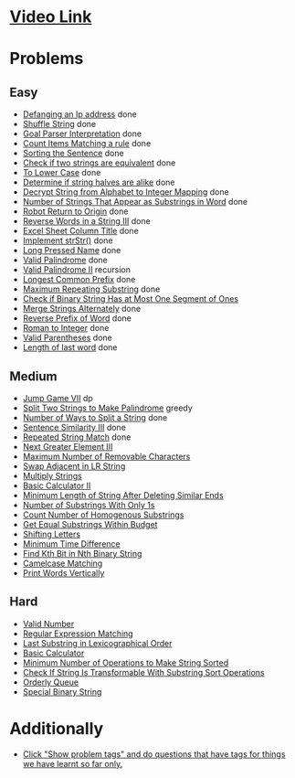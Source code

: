 # [Video Link](https://youtu.be/zL1DPZ0Ovlo)

# Problems

## Easy

- [Defanging an Ip address](https://leetcode.com/problems/defanging-an-ip-address/) done
- [Shuffle String](https://leetcode.com/problems/shuffle-string/) done
- [Goal Parser Interpretation](https://leetcode.com/problems/goal-parser-interpretation/) done
- [Count Items Matching a rule](https://leetcode.com/problems/count-items-matching-a-rule/) done
- [Sorting the Sentence](https://leetcode.com/problems/sorting-the-sentence/) done
- [Check if two strings are equivalent](https://leetcode.com/problems/check-if-two-string-arrays-are-equivalent/) done
- [To Lower Case](https://leetcode.com/problems/to-lower-case/) done
- [Determine if string halves are alike](https://leetcode.com/problems/determine-if-string-halves-are-alike/) done
- [Decrypt String from Alphabet to Integer Mapping](https://leetcode.com/problems/decrypt-string-from-alphabet-to-integer-mapping/) done
- [Number of Strings That Appear as Substrings in Word](https://leetcode.com/problems/number-of-strings-that-appear-as-substrings-in-word/) done
- [Robot Return to Origin](https://leetcode.com/problems/robot-return-to-origin/) done
- [Reverse Words in a String III](https://leetcode.com/problems/reverse-words-in-a-string-iii/) done
- [Excel Sheet Column Title](https://leetcode.com/problems/excel-sheet-column-title/) done
- [Implement strStr()](https://leetcode.com/problems/implement-strstr/) done
- [Long Pressed Name](https://leetcode.com/problems/long-pressed-name/) done
- [Valid Palindrome](https://leetcode.com/problems/valid-palindrome/) done
- [Valid Palindrome II](https://leetcode.com/problems/valid-palindrome-ii/) recursion
- [Longest Common Prefix](https://leetcode.com/problems/longest-common-prefix/) done
- [Maximum Repeating Substring](https://leetcode.com/problems/maximum-repeating-substring/) done
- [Check if Binary String Has at Most One Segment of Ones](https://leetcode.com/problems/check-if-binary-string-has-at-most-one-segment-of-ones/)
- [Merge Strings Alternately](https://leetcode.com/problems/merge-strings-alternately/) done
- [Reverse Prefix of Word](https://leetcode.com/problems/reverse-prefix-of-word/) done
- [Roman to Integer](https://leetcode.com/problems/roman-to-integer/) done
- [Valid Parentheses](https://leetcode.com/problems/valid-parentheses/) done
- [Length of last word](https://leetcode.com/problems/length-of-last-word/) done

## Medium

- [Jump Game VII](https://leetcode.com/problems/jump-game-vii/) dp
- [Split Two Strings to Make Palindrome](https://leetcode.com/problems/split-two-strings-to-make-palindrome/) greedy
- [Number of Ways to Split a String](https://leetcode.com/problems/number-of-ways-to-split-a-string/) done
- [Sentence Similarity III](https://leetcode.com/problems/sentence-similarity-iii/) done
- [Repeated String Match](https://leetcode.com/problems/repeated-string-match/) done
- [Next Greater Element III](https://leetcode.com/problems/next-greater-element-iii/)
- [Maximum Number of Removable Characters](https://leetcode.com/problems/maximum-number-of-removable-characters/)
- [Swap Adjacent in LR String](https://leetcode.com/problems/swap-adjacent-in-lr-string/)
- [Multiply Strings](https://leetcode.com/problems/multiply-strings/)
- [Basic Calculator II](https://leetcode.com/problems/basic-calculator-ii/)
- [Minimum Length of String After Deleting Similar Ends](https://leetcode.com/problems/minimum-length-of-string-after-deleting-similar-ends/)
- [Number of Substrings With Only 1s](https://leetcode.com/problems/number-of-substrings-with-only-1s/)
- [Count Number of Homogenous Substrings](https://leetcode.com/problems/count-number-of-homogenous-substrings/)
- [Get Equal Substrings Within Budget](https://leetcode.com/problems/get-equal-substrings-within-budget/)
- [Shifting Letters](https://leetcode.com/problems/shifting-letters/)
- [Minimum Time Difference](https://leetcode.com/problems/minimum-time-difference/)
- [Find Kth Bit in Nth Binary String](https://leetcode.com/problems/find-kth-bit-in-nth-binary-string/)
- [Camelcase Matching](https://leetcode.com/problems/camelcase-matching/)
- [Print Words Vertically](https://leetcode.com/problems/print-words-vertically/)

## Hard

- [Valid Number](https://leetcode.com/problems/valid-number/)
- [Regular Expression Matching](https://leetcode.com/problems/regular-expression-matching/)
- [Last Substring in Lexicographical Order](https://leetcode.com/problems/last-substring-in-lexicographical-order/)
- [Basic Calculator](https://leetcode.com/problems/basic-calculator/)
- [Minimum Number of Operations to Make String Sorted](https://leetcode.com/problems/minimum-number-of-operations-to-make-string-sorted/)
- [Check If String Is Transformable With Substring Sort Operations](https://leetcode.com/problems/check-if-string-is-transformable-with-substring-sort-operations/)
- [Orderly Queue](https://leetcode.com/problems/orderly-queue/)
- [Special Binary String](https://leetcode.com/problems/special-binary-string/)

# Additionally

- [Click "Show problem tags" and do questions that have tags for things we have learnt so far only.](https://leetcode.com/tag/string/)
